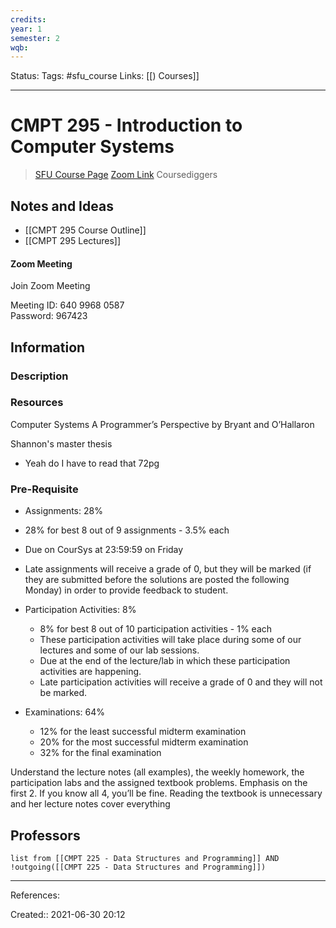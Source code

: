 ```yaml
---
credits: 
year: 1
semester: 2
wqb: 
---
```

Status: 
Tags: #sfu_course
Links: [[) Courses]]
___
# CMPT 295 - Introduction to Computer Systems
> [SFU Course Page](https://www2.cs.sfu.ca/CourseCentral/295/alavergn/index.html)
> [Zoom Link](https://sfu.zoom.us/j/64099680587?pwd=UDZUQWRqVmswY3dyNVF4UlhVbHZEUT09)
> Coursediggers
## Notes and Ideas
- [[CMPT 295 Course Outline]]
- [[CMPT 295 Lectures]]
#### Zoom Meeting
Join Zoom Meeting  
  
Meeting ID: 640 9968 0587  
Password: 967423
## Information
### Description
### Resources
Computer Systems A Programmer’s Perspective by Bryant and O’Hallaron

Shannon's master thesis
- Yeah do I have to read that 72pg
### Pre-Requisite
-   Assignments: 28%

-   28% for best 8 out of 9 assignments - 3.5% each
-   Due on CourSys at 23:59:59 on Friday
-   Late assignments will receive a grade of 0, but they will be marked (if they are submitted before the solutions are posted the following Monday) in order to provide feedback to student.

-   Participation Activities: 8%
    -   8% for best 8 out of 10 participation activities - 1% each
    -   These participation activities will take place during some of our lectures and some of our lab sessions.
    -   Due at the end of the lecture/lab in which these participation activities are happening.
    -   Late participation activities will receive a grade of 0 and they will not be marked.
-   Examinations: 64%
    -   12% for the least successful midterm examination
    -   20% for the most successful midterm examination
    -   32% for the final examination

Understand the lecture notes (all examples), the weekly homework, the participation labs and the assigned textbook problems. Emphasis on the first 2. If you know all 4, you’ll be fine. Reading the textbook is unnecessary and her lecture notes cover everything
## Professors
```dataview
list from [[CMPT 225 - Data Structures and Programming]] AND !outgoing([[CMPT 225 - Data Structures and Programming]])
```
___
References:

Created:: 2021-06-30 20:12